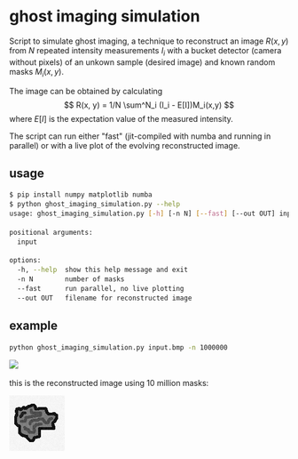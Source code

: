 # ghost imaging simulation

Script to simulate ghost imaging, a technique to reconstruct an image $R(x,y)$ from $N$ repeated intensity measurements $I_i$ with a bucket detector (camera without pixels) of an unkown sample (desired image) and known random masks $M_i(x,y)$.

The image can be obtained by calculating
$$
R(x, y) = 1/N \sum^N_i (I_i - E[I])M_i(x,y)
$$
where $E[I]$ is the expectation value of the measured intensity.

The script can run either "fast" (jit-compiled with numba and running in parallel) or with a live plot of the evolving reconstructed image.

## usage
```bash
$ pip install numpy matplotlib numba
$ python ghost_imaging_simulation.py --help                  
usage: ghost_imaging_simulation.py [-h] [-n N] [--fast] [--out OUT] input

positional arguments:
  input

options:
  -h, --help  show this help message and exit
  -n N        number of masks
  --fast      run parallel, no live plotting
  --out OUT   filename for reconstructed image
```

## example
```bash
python ghost_imaging_simulation.py input.bmp -n 1000000
```
![](output/progress.gif)

this is the reconstructed image using 10 million masks:

![](output/result_10e6.png)
